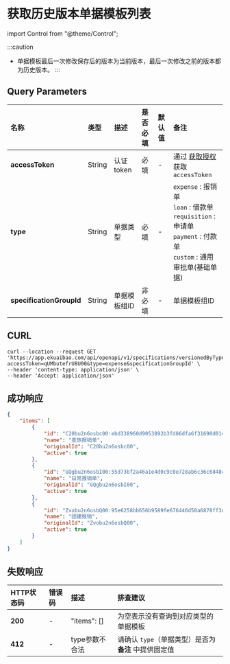# 获取历史版本单据模板列表

import Control from "@theme/Control";

<Control
method="GET"
url="/api/openapi/v1/specifications/versionedByType"
/>

:::caution
- 单据模板最后一次修改保存后的版本为当前版本，最后一次修改之前的版本都为历史版本。
:::

## Query Parameters

| 名称 | 类型 | 描述 | 是否必填 | 默认值 | 备注 |
| :--- | :--- | :--- | :--- |:--- | :--- |
| **accessToken**          | String  | 认证token	  | 必填   | - | 通过 [获取授权](/docs/open-api/getting-started/auth) 获取 `accessToken` |
| **type**                 | String  | 单据类型	  | 必填   | - | `expense` : 报销单<br/>`loan` : 借款单<br/>`requisition` : 申请单<br/>`payment` : 付款单<br/>`custom` : 通用审批单(基础单据) |
| **specificationGroupId** | String  | 单据模板组ID | 非必填 | - | 单据模板组ID |

## CURL
```shell
curl --location --request GET 'https://app.ekuaibao.com/api/openapi/v1/specifications/versionedByType?accessToken=qUMbutefrU8U00&type=expense&specificationGroupId' \
--header 'content-type: application/json' \
--header 'Accept: application/json'
```

## 成功响应
```json
{
    "items": [
        {
            "id": "C20bu2n6osbc00:ebd338960d9053892b3fd86dfa6f31690d014de7",  //单据模板版本ID
            "name": "差旅报销单",                                              //单据模板名称
            "originalId": "C20bu2n6osbc00",                                   //单据模板ID
            "active": true                                                    //是否启用
        },
        {
            "id": "GQgbu2n6osbI00:55d73bf2a46a1e4d0c9c0e728ab6c36c68484b01",
            "name": "日常报销单",
            "originalId": "GQgbu2n6osbI00",
            "active": true
        },
        {
            "id": "Zvobu2n6osbQ00:95e6258bb656b9589fe676446d50a6878ff3d34e",
            "name": "团建报销",
            "originalId": "Zvobu2n6osbQ00",
            "active": true
        }
    ]
}
```

## 失败响应

| HTTP状态码 | 错误码 | 描述 | 排查建议 |
| :--- | :--- | :--- | :--- |
| **200** | - | "items": [] | 为空表示没有查询到对应类型的单据模板 |
| **412** | - | type参数不合法 | 请确认 `type`（单据类型）是否为 **备注** 中提供固定值 |